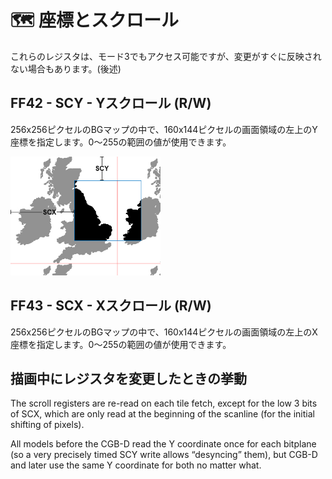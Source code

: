 # 🗺 座標とスクロール

これらのレジスタは、モード3でもアクセス可能ですが、変更がすぐに反映されない場合もあります。(後述)

## FF42 - SCY - Yスクロール (R/W)

256x256ピクセルのBGマップの中で、160x144ピクセルの画面領域の左上のY座標を指定します。0〜255の範囲の値が使用できます。

<img src="../../images/scroll.jpg" alt="scroll" width="240" />

## FF43 - SCX - Xスクロール (R/W)

256x256ピクセルのBGマップの中で、160x144ピクセルの画面領域の左上のX座標を指定します。0〜255の範囲の値が使用できます。

## 描画中にレジスタを変更したときの挙動

The scroll registers are re-read on each tile fetch, except for the low 3 bits of SCX, which are only read at the beginning of the scanline (for the initial shifting of pixels).

All models before the CGB-D read the Y coordinate once for each bitplane (so a very precisely timed SCY write allows “desyncing” them), but CGB-D and later use the same Y coordinate for both no matter what.
